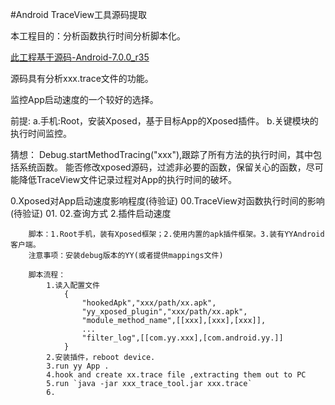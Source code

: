 

#Android TraceView工具源码提取


本工程目的：分析函数执行时间分析脚本化。

[此工程基于源码-Android-7.0.0_r35](https:android.googlesource.com/platform/tools/swt/+/android-7.0.0_r35)

源码具有分析xxx.trace文件的功能。

监控App启动速度的一个较好的选择。

前提:
    a.手机:Root，安装Xposed，基于目标App的Xposed插件。
    b.关键模块的执行时间监控。



猜想：
    Debug.startMethodTracing("xxx"),跟踪了所有方法的执行时间，其中包括系统函数。
    能否修改xposed源码，过滤非必要的函数，保留关心的函数，尽可能降低TraceView文件记录过程对App的执行时间的破坏。
    
    
 0.Xposed对App启动速度影响程度(待验证)
        00.TraceView对函数执行时间的影响(待验证)
        01.
        02.查询方式
        2.插件启动速度


        脚本：1.Root手机，装有Xposed框架；2.使用内置的apk插件框架。3.装有YYAndroid客户端。
        注意事项：安装debug版本的YY(或者提供mappings文件)

        脚本流程：
            1.读入配置文件
                {
                    "hookedApk","xxx/path/xx.apk",
                    "yy_xposed_plugin","xxx/path/xx.apk",
                    "module_method_name",[[xxx],[xxx],[xxx]],
                    ...
                    "filter_log",[[com.yy.xxx],[com.android.yy.]]
                }
            2.安装插件，reboot device.
            3.run yy App .
            4.hook and create xx.trace file ,extracting them out to PC
            5.run `java -jar xxx_trace_tool.jar xxx.trace`
            6.
               